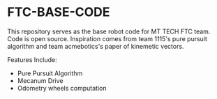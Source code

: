# FTC-BASE-CODE
This repository serves as the base robot code for MT TECH FTC team. Code is open source. Inspiration comes from team 1115's pure
pursuit algorithm and team acmebotics's paper of kinemetic vectors.

Features Include:
- Pure Pursuit Algorithm
- Mecanum Drive
- Odometry wheels computation

